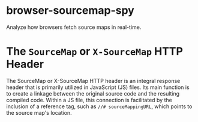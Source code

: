 # browser-sourcemap-spy

Analyze how browsers fetch source maps in real-time.

# The `SourceMap` or `X-SourceMap` HTTP Header

The SourceMap or X-SourceMap HTTP header is an integral response header that is primarily utilized in JavaScript (JS) files. Its main function is to create a linkage between the original source code and the resulting compiled code. Within a JS file, this connection is facilitated by the inclusion of a reference tag, such as `//# sourceMappingURL`, which points to the source map's location. 
